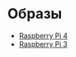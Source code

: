 # Образы
* [Raspberry Pi 4](https://1drv.ms/u/s!Ao6apD9z3iUVgr4b6LhFUc8ACWt8ag?e=HmCyDZ)
* [Raspberry Pi 3](https://1drv.ms/u/s!Ao6apD9z3iUVgr4cdGQqGHvk_2M3bw?e=yGOlus)
